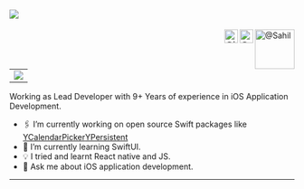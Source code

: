 <a><h1> <img src="https://readme-typing-svg.herokuapp.com?duration=3500&lines=Hi+there+👋;I'm+Sahil+Saini+🤝.;I'm+an+iOS+Developer+💻.;">
  </a></h1></a> [<img align="right" alt="@Sahil" width="70px" src="https://github.com/SahilSainiYML/Resume/assets/111066844/e630ef12-8d77-42ab-a3b9-9ca64b11c0df"/>][Sahil's Profile][<img align="right" alt="@gmail" width="24px" src="https://cdn.jsdelivr.net/npm/simple-icons@v3/icons/gmail.svg" />][gmail][<img align="right" alt="@linkedIn" width="24px" src="https://cdn.jsdelivr.net/npm/simple-icons@v3/icons/linkedin.svg" />][linkedin]

<table>
  <tr>
    <td valign="top"><img src="https://github-readme-stats.vercel.app/api?username=sahilsainiyml&show_icons=true&title_color=ffffff&icon_color=34abeb&text_color=ffffff&bg_color=000000"/></td>
  </tr>
</table>

Working as Lead Developer with 9+ Years of experience in iOS Application Development.

- 🖇️ I’m currently working on open source Swift packages like [YCalendarPicker](https://github.com/yml-org/ycalendarpicker-ios)[YPersistent](https://github.com/yml-org/ypersistence-ios)
- 🌱 I’m currently learning SwiftUI.
- 💡 I tried and learnt React native and JS.
- 💬 Ask me about iOS application development.

---
<!--
**SahilSainiYML/SahilSainiYML** is a ✨ _special_ ✨ repository because its `README.md` (this file) appears on your GitHub profile.

-->

[gmail]: mailto:sahilsaini51@gmail.com
[linkedin]: https://www.linkedin.com/in/sahilsaini51
[Sahil's Profile]: https://github.com/SahilSainiYML/Resume/assets/111066844/e630ef12-8d77-42ab-a3b9-9ca64b11c0df
